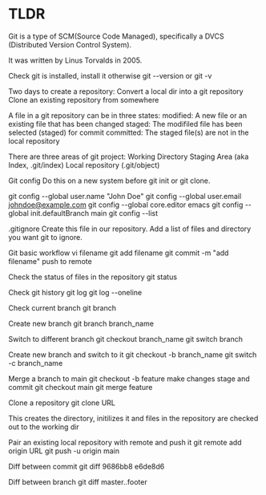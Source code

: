# TLDR

Git is a type of SCM(Source Code Managed), specifically a DVCS (Distributed Version Control System).

It was written by Linus Torvalds in 2005.

Check git is installed, install it otherwise
git --version or git -v

Two days to create a repository:
Convert a local dir into a git repository
Clone an existing repository from somewhere

A file in a git repository can be in three states:
modified: A new file or an existing file that has been changed
staged:  The modifiled file has been selected (staged) for commit
committed: The staged file(s) are not in the local repository

There are three areas of git project:
Working Directory
Staging Area (aka Index, .git/index)
Local repository (.git/object)

Git config
Do this on a new system before git init or git clone.

git config --global user.name "John Doe"
git config --global user.email johndoe@example.com
git config --global core.editor emacs
git config --global init.defaultBranch main
git config --list

.gitignore
Create this file in our repository. 
Add a list of files and directory you want git to ignore.

Git basic workflow
vi filename
git add filename
git commit -m "add filename"
push to remote 

Check the status of files in the repository
git status

Check git history
git log
git log --oneline

Check current branch
git branch

Create new branch
git branch branch_name

Switch to different branch
git checkout branch_name
git switch branch

Create new branch and switch to it
git checkout -b branch_name
git switch -c branch_name

Merge a branch to main
git checkout -b feature
make changes
stage and commit
git checkout main
git merge feature

Clone a repository
git clone URL

This creates the directory, initilizes it and files in the repository are checked out to the working dir 

Pair an existing local repository with remote and push it
git remote add origin URL
git push -u origin main

Diff between commit
git diff 9686bb8 e6de8d6

Diff between branch
git diff master..footer